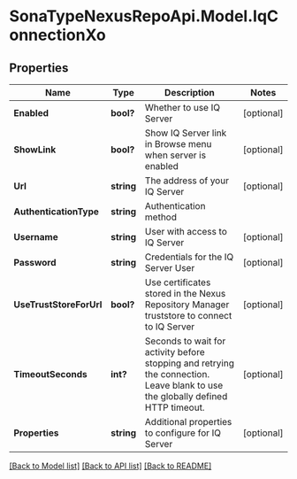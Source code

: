 # SonaTypeNexusRepoApi.Model.IqConnectionXo
## Properties

Name | Type | Description | Notes
------------ | ------------- | ------------- | -------------
**Enabled** | **bool?** | Whether to use IQ Server | [optional] 
**ShowLink** | **bool?** | Show IQ Server link in Browse menu when server is enabled | [optional] 
**Url** | **string** | The address of your IQ Server | [optional] 
**AuthenticationType** | **string** | Authentication method | 
**Username** | **string** | User with access to IQ Server | [optional] 
**Password** | **string** | Credentials for the IQ Server User | [optional] 
**UseTrustStoreForUrl** | **bool?** | Use certificates stored in the Nexus Repository Manager truststore to connect to IQ Server | [optional] 
**TimeoutSeconds** | **int?** | Seconds to wait for activity before stopping and retrying the connection. Leave blank to use the globally defined HTTP timeout. | [optional] 
**Properties** | **string** | Additional properties to configure for IQ Server | [optional] 

[[Back to Model list]](../README.md#documentation-for-models) [[Back to API list]](../README.md#documentation-for-api-endpoints) [[Back to README]](../README.md)

